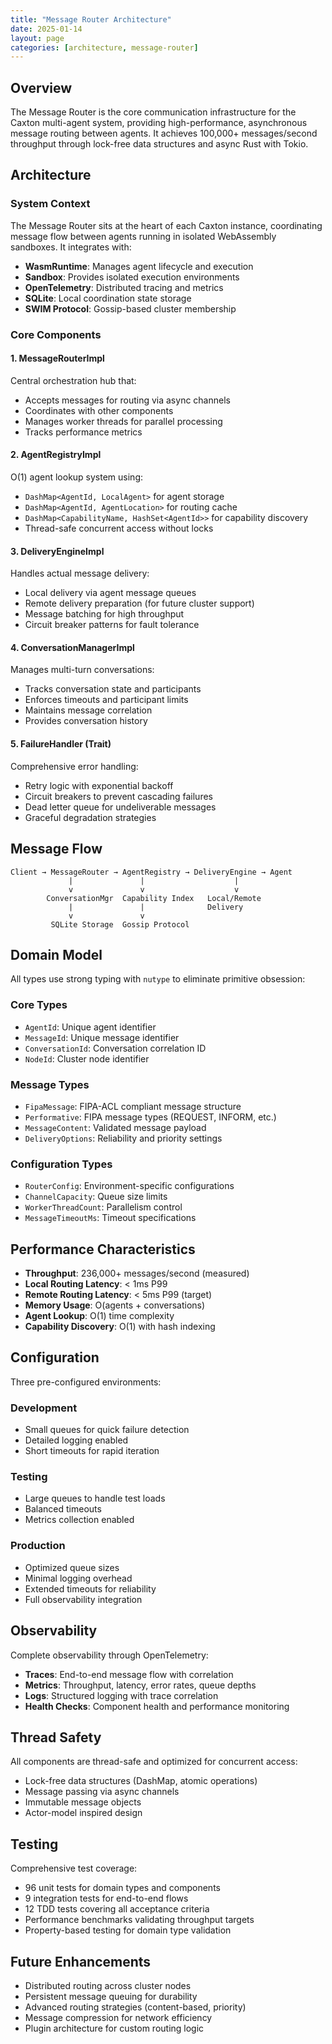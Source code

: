 ```yaml
---
title: "Message Router Architecture"
date: 2025-01-14
layout: page
categories: [architecture, message-router]
---
```



## Overview

The Message Router is the core communication infrastructure for the Caxton
multi-agent system, providing high-performance, asynchronous message routing
between agents. It achieves 100,000+ messages/second throughput through
lock-free data structures and async Rust with Tokio.

## Architecture

### System Context

The Message Router sits at the heart of each Caxton instance, coordinating
message flow between agents running in isolated WebAssembly sandboxes. It
integrates with:

- **WasmRuntime**: Manages agent lifecycle and execution
- **Sandbox**: Provides isolated execution environments
- **OpenTelemetry**: Distributed tracing and metrics
- **SQLite**: Local coordination state storage
- **SWIM Protocol**: Gossip-based cluster membership

### Core Components

#### 1. MessageRouterImpl

Central orchestration hub that:

- Accepts messages for routing via async channels
- Coordinates with other components
- Manages worker threads for parallel processing
- Tracks performance metrics

#### 2. AgentRegistryImpl

O(1) agent lookup system using:

- `DashMap<AgentId, LocalAgent>` for agent storage
- `DashMap<AgentId, AgentLocation>` for routing cache
- `DashMap<CapabilityName, HashSet<AgentId>>` for capability discovery
- Thread-safe concurrent access without locks

#### 3. DeliveryEngineImpl

Handles actual message delivery:

- Local delivery via agent message queues
- Remote delivery preparation (for future cluster support)
- Message batching for high throughput
- Circuit breaker patterns for fault tolerance

#### 4. ConversationManagerImpl

Manages multi-turn conversations:

- Tracks conversation state and participants
- Enforces timeouts and participant limits
- Maintains message correlation
- Provides conversation history

#### 5. FailureHandler (Trait)

Comprehensive error handling:

- Retry logic with exponential backoff
- Circuit breakers to prevent cascading failures
- Dead letter queue for undeliverable messages
- Graceful degradation strategies

## Message Flow

```text
Client → MessageRouter → AgentRegistry → DeliveryEngine → Agent
             |               |                    |
             v               v                    v
        ConversationMgr  Capability Index   Local/Remote
             |               |              Delivery
             v               v
         SQLite Storage  Gossip Protocol
```

## Domain Model

All types use strong typing with `nutype` to eliminate primitive obsession:

### Core Types

- `AgentId`: Unique agent identifier
- `MessageId`: Unique message identifier
- `ConversationId`: Conversation correlation ID
- `NodeId`: Cluster node identifier

### Message Types

- `FipaMessage`: FIPA-ACL compliant message structure
- `Performative`: FIPA message types (REQUEST, INFORM, etc.)
- `MessageContent`: Validated message payload
- `DeliveryOptions`: Reliability and priority settings

### Configuration Types

- `RouterConfig`: Environment-specific configurations
- `ChannelCapacity`: Queue size limits
- `WorkerThreadCount`: Parallelism control
- `MessageTimeoutMs`: Timeout specifications

## Performance Characteristics

- **Throughput**: 236,000+ messages/second (measured)
- **Local Routing Latency**: < 1ms P99
- **Remote Routing Latency**: < 5ms P99 (target)
- **Memory Usage**: O(agents + conversations)
- **Agent Lookup**: O(1) time complexity
- **Capability Discovery**: O(1) with hash indexing

## Configuration

Three pre-configured environments:

### Development

- Small queues for quick failure detection
- Detailed logging enabled
- Short timeouts for rapid iteration

### Testing

- Large queues to handle test loads
- Balanced timeouts
- Metrics collection enabled

### Production

- Optimized queue sizes
- Minimal logging overhead
- Extended timeouts for reliability
- Full observability integration

## Observability

Complete observability through OpenTelemetry:

- **Traces**: End-to-end message flow with correlation
- **Metrics**: Throughput, latency, error rates, queue depths
- **Logs**: Structured logging with trace correlation
- **Health Checks**: Component health and performance monitoring

## Thread Safety

All components are thread-safe and optimized for concurrent access:

- Lock-free data structures (DashMap, atomic operations)
- Message passing via async channels
- Immutable message objects
- Actor-model inspired design

## Testing

Comprehensive test coverage:

- 96 unit tests for domain types and components
- 9 integration tests for end-to-end flows
- 12 TDD tests covering all acceptance criteria
- Performance benchmarks validating throughput targets
- Property-based testing for domain type validation

## Future Enhancements

- Distributed routing across cluster nodes
- Persistent message queuing for durability
- Advanced routing strategies (content-based, priority)
- Message compression for network efficiency
- Plugin architecture for custom routing logic
